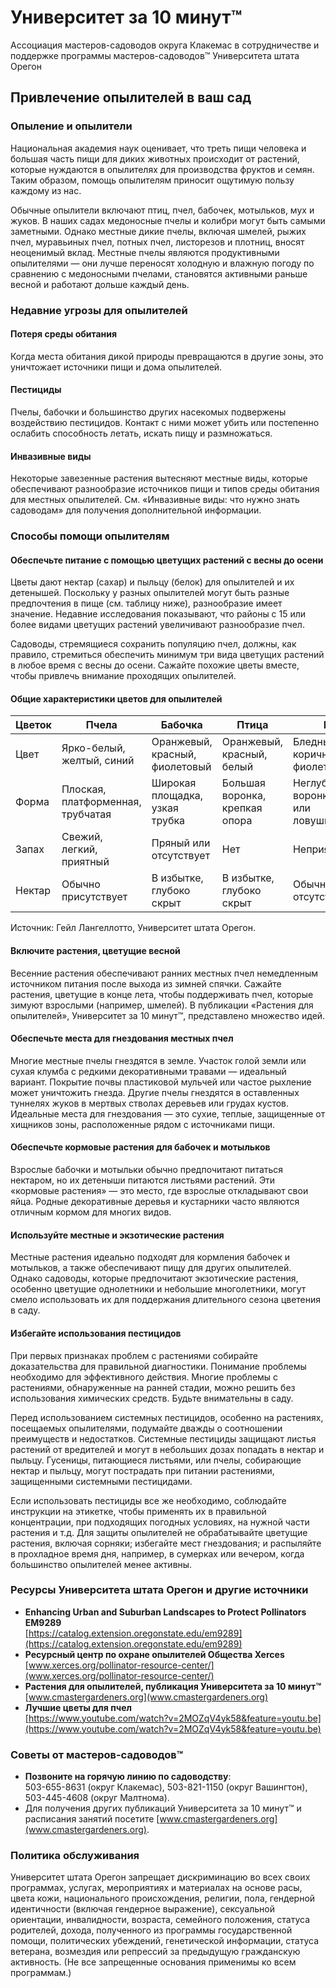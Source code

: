 # Университет за 10 минут™  
Ассоциация мастеров-садоводов округа Клакемас в сотрудничестве и поддержке программы мастеров-садоводов™ Университета штата Орегон  

## Привлечение опылителей в ваш сад  

### Опыление и опылители  
Национальная академия наук оценивает, что треть пищи человека и большая часть пищи для диких животных происходит от растений, которые нуждаются в опылителях для производства фруктов и семян. Таким образом, помощь опылителям приносит ощутимую пользу каждому из нас.  

Обычные опылители включают птиц, пчел, бабочек, мотыльков, мух и жуков. В наших садах медоносные пчелы и колибри могут быть самыми заметными. Однако местные дикие пчелы, включая шмелей, рыжих пчел, муравьиных пчел, потных пчел, листорезов и плотниц, вносят неоценимый вклад. Местные пчелы являются продуктивными опылителями — они лучше переносят холодную и влажную погоду по сравнению с медоносными пчелами, становятся активными раньше весной и работают дольше каждый день.  

### Недавние угрозы для опылителей  
#### Потеря среды обитания  
Когда места обитания дикой природы превращаются в другие зоны, это уничтожает источники пищи и дома опылителей.  

#### Пестициды  
Пчелы, бабочки и большинство других насекомых подвержены воздействию пестицидов. Контакт с ними может убить или постепенно ослабить способность летать, искать пищу и размножаться.  

#### Инвазивные виды  
Некоторые завезенные растения вытесняют местные виды, которые обеспечивают разнообразие источников пищи и типов среды обитания для местных опылителей. См. «Инвазивные виды: что нужно знать садоводам» для получения дополнительной информации.  

### Способы помощи опылителям  

#### Обеспечьте питание с помощью цветущих растений с весны до осени  
Цветы дают нектар (сахар) и пыльцу (белок) для опылителей и их детенышей. Поскольку у разных опылителей могут быть разные предпочтения в пище (см. таблицу ниже), разнообразие имеет значение. Недавние исследования показывают, что районы с 15 или более видами цветущих растений увеличивают разнообразие пчел.  

Садоводы, стремящиеся сохранить популяцию пчел, должны, как правило, стремиться обеспечить минимум три вида цветущих растений в любое время с весны до осени. Сажайте похожие цветы вместе, чтобы привлечь внимание проходящих опылителей.  

#### Общие характеристики цветов для опылителей  

| Цветок | Пчела | Бабочка | Птица | Муха |  
|--------|-------|---------|-------|------|  
| Цвет | Ярко-белый, желтый, синий | Оранжевый, красный, фиолетовый | Оранжевый, красный, белый | Бледный, темно-коричневый, фиолетовый |  
| Форма | Плоская, платформенная, трубчатая | Широкая площадка, узкая трубка | Большая воронка, крепкая опора | Неглубокая, воронкообразная или ловушкообразная |  
| Запах | Свежий, легкий, приятный | Пряный или отсутствует | Нет | Неприятный |  
| Нектар | Обычно присутствует | В избытке, глубоко скрыт | В избытке, глубоко скрыт | Обычно отсутствует |  

Источник: Гейл Лангеллотто, Университет штата Орегон.  

#### Включите растения, цветущие весной  
Весенние растения обеспечивают ранних местных пчел немедленным источником питания после выхода из зимней спячки. Сажайте растения, цветущие в конце лета, чтобы поддерживать пчел, которые зимуют взрослыми (например, шмелей). В публикации «Растения для опылителей», Университет за 10 минут™, представлено множество идей.  

#### Обеспечьте места для гнездования местных пчел  
Многие местные пчелы гнездятся в земле. Участок голой земли или сухая клумба с редкими декоративными травами — идеальный вариант. Покрытие почвы пластиковой мульчей или частое рыхление может уничтожить гнезда. Другие пчелы гнездятся в оставленных туннелях жуков в мертвых стволах деревьев или грудах кустов. Идеальные места для гнездования — это сухие, теплые, защищенные от хищников зоны, расположенные рядом с источниками пищи.  

#### Обеспечьте кормовые растения для бабочек и мотыльков  
Взрослые бабочки и мотыльки обычно предпочитают питаться нектаром, но их детеныши питаются листьями растений. Эти «кормовые растения» — это место, где взрослые откладывают свои яйца. Родные декоративные деревья и кустарники часто являются отличным кормом для многих видов.  

#### Используйте местные и экзотические растения  
Местные растения идеально подходят для кормления бабочек и мотыльков, а также обеспечивают пищу для других опылителей. Однако садоводы, которые предпочитают экзотические растения, особенно цветущие однолетники и небольшие многолетники, могут смело использовать их для поддержания длительного сезона цветения в саду.  

#### Избегайте использования пестицидов  
При первых признаках проблем с растениями собирайте доказательства для правильной диагностики. Понимание проблемы необходимо для эффективного действия. Многие проблемы с растениями, обнаруженные на ранней стадии, можно решить без использования химических средств. Будьте внимательны в саду.  

Перед использованием системных пестицидов, особенно на растениях, посещаемых опылителями, подумайте дважды о соотношении преимуществ и недостатков. Системные пестициды защищают листья растений от вредителей и могут в небольших дозах попадать в нектар и пыльцу. Гусеницы, питающиеся листьями, или пчелы, собирающие нектар и пыльцу, могут пострадать при питании растениями, защищенными системными пестицидами.  

Если использовать пестициды все же необходимо, соблюдайте инструкции на этикетке, чтобы применять их в правильной концентрации, при подходящих погодных условиях, на нужной части растения и т.д. Для защиты опылителей не обрабатывайте цветущие растения, включая сорняки; избегайте мест гнездования; и распыляйте в прохладное время дня, например, в сумерках или вечером, когда большинство опылителей менее активны.  

### Ресурсы Университета штата Орегон и другие источники  
- **Enhancing Urban and Suburban Landscapes to Protect Pollinators EM9289**  
  [https://catalog.extension.oregonstate.edu/em9289](https://catalog.extension.oregonstate.edu/em9289)  
- **Ресурсный центр по охране опылителей Общества Xerces**  
  [www.xerces.org/pollinator-resource-center/](www.xerces.org/pollinator-resource-center/)  
- **Растения для опылителей, публикация Университета за 10 минут™**  
  [www.cmastergardeners.org](www.cmastergardeners.org)  
- **Лучшие цветы для пчел**  
  [https://www.youtube.com/watch?v=2MOZqV4yk58&feature=youtu.be](https://www.youtube.com/watch?v=2MOZqV4yk58&feature=youtu.be)  

### Советы от мастеров-садоводов™  
- **Позвоните на горячую линию по садоводству**:  
  503-655-8631 (округ Клакемас), 503-821-1150 (округ Вашингтон), 503-445-4608 (округ Малтнома).  
- Для получения других публикаций Университета за 10 минут™ и расписания занятий посетите [www.cmastergardeners.org](www.cmastergardeners.org).  

### Политика обслуживания  
Университет штата Орегон запрещает дискриминацию во всех своих программах, услугах, мероприятиях и материалах на основе расы, цвета кожи, национального происхождения, религии, пола, гендерной идентичности (включая гендерное выражение), сексуальной ориентации, инвалидности, возраста, семейного положения, статуса родителей, дохода, полученного из программы государственной помощи, политических убеждений, генетической информации, статуса ветерана, возмездия или репрессий за предыдущую гражданскую активность. (Не все запрещенные основания применимы ко всем программам.)